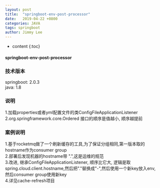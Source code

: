```yaml
---
layout: post
title:  "springboot-env-post-processor"
date:   2019-04-22 +0800
categories: JAVA
tags: springboot
author: Jimmy Lee
---
```


* content
{:toc}


#### springboot-env-post-processor   


### 技术版本
springboot: 2.0.3     
java: 1.8    


### 说明
1.加载properties或者yml配置文件的类ConfigFileApplicationListener    
2.org.springframework.core.Ordered 接口的顺序是值越小, 顺序越提前     

### 案例说明    
1.基于rocketmq做了一个刷新缓存的工具,为了保证分组相同,第一版本取的hostname作为consumer group   
2.部署后发现机器的hostname带 ".",这是运维的规范      
3.改进, 继承ConfigFileApplicationListener, 顺序比它大, 逻辑是取spring.cloud.client.hostname,然后把"."替换成"-",然后使用一个新key放入env,然后consumer group使用新key    
4.详见cache-refresh项目     

